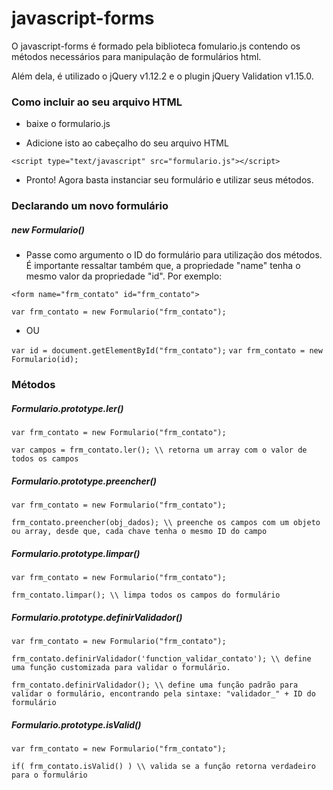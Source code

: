 javascript-forms
==========

O javascript-forms é formado pela biblioteca fomulario.js contendo os métodos necessários para manipulação de formulários html.

Além dela, é utilizado o jQuery v1.12.2 e o plugin jQuery Validation v1.15.0.

### Como incluir ao seu arquivo HTML

* baixe o formulario.js

* Adicione isto ao cabeçalho do seu arquivo HTML

`<script type="text/javascript" src="formulario.js"></script>`

* Pronto! Agora basta instanciar seu formulário e utilizar seus métodos.

### Declarando um novo formulário

##### new Formulario()

* Passe como argumento o ID do formulário para utilização dos métodos. É importante ressaltar também que, a propriedade "name" tenha o mesmo valor da propriedade "id". Por exemplo:

`<form name="frm_contato" id="frm_contato">`

`var frm_contato = new Formulario("frm_contato");`

* OU

`var id = document.getElementById("frm_contato");`
`var frm_contato = new Formulario(id);`

### Métodos

##### Formulario.prototype.ler()

`var frm_contato = new Formulario("frm_contato");`

`var campos = frm_contato.ler(); \\ retorna um array com o valor de todos os campos`

##### Formulario.prototype.preencher()

`var frm_contato = new Formulario("frm_contato");`

`frm_contato.preencher(obj_dados); \\ preenche os campos com um objeto ou array, desde que, cada chave tenha o mesmo ID do campo`

##### Formulario.prototype.limpar()

`var frm_contato = new Formulario("frm_contato");`

`frm_contato.limpar(); \\ limpa todos os campos do formulário`

##### Formulario.prototype.definirValidador()

`var frm_contato = new Formulario("frm_contato");`

`frm_contato.definirValidador('function_validar_contato'); \\ define uma função customizada para validar o formulário.`

`frm_contato.definirValidador(); \\ define uma função padrão para validar o formulário, encontrando pela sintaxe: "validador_" + ID do formulário`

##### Formulario.prototype.isValid()

`var frm_contato = new Formulario("frm_contato");`

`if( frm_contato.isValid() ) \\ valida se a função retorna verdadeiro para o formulário`
